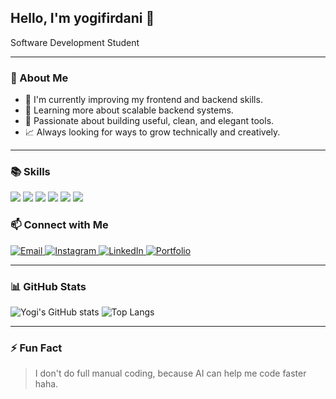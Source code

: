 ## Hello, I'm yogifirdani 👋

Software Development Student

---

<!--
**yogifirdani/yogifirdani** is a ✨ _special_ ✨ repository because its `README.md` (this file) appears on your GitHub profile.

Here are some ideas to get you started:

- 🔭 I’m currently working on ...
- 🌱 I’m currently learning ...
- 👯 I’m looking to collaborate on ...
- 🤔 I’m looking for help with ...
- 💬 Ask me about ...
- 📫 How to reach me: ...
- 😄 Pronouns: ...
- ⚡ Fun fact: ...
-->

### 🧠 About Me

- 💼 I'm currently improving my frontend and backend skills.
- 🌱 Learning more about scalable backend systems.
- 🧩 Passionate about building useful, clean, and elegant tools.
- 📈 Always looking for ways to grow technically and creatively.

---

### 📚 Skills

<p align="left"> <img src="https://img.shields.io/badge/HTML5-E34F26?style=for-the-badge&logo=html5&logoColor=white" /> <img src="https://img.shields.io/badge/CSS3-1572B6?style=for-the-badge&logo=css3&logoColor=white" /> <img src="https://img.shields.io/badge/JavaScript-F7DF1E?style=for-the-badge&logo=javascript&logoColor=black" /> <img src="https://img.shields.io/badge/PHP-777BB4?style=for-the-badge&logo=php&logoColor=white" /> <img src="https://img.shields.io/badge/TailwindCSS-38B2AC?style=for-the-badge&logo=tailwind-css&logoColor=white" /> <img src="https://img.shields.io/badge/Git-F05032?style=for-the-badge&logo=git&logoColor=white" /> </p>

### 📫 Connect with Me

<p align="left"> 
<a href="mailto:yogifirdani02@gmail.com" target="_blank"> 
<img src="https://img.shields.io/badge/Email-D14836?style=for-the-badge&logo=gmail&logoColor=white" alt="Email" /> </a> 

<a href="https://www.instagram.com/achyfrdni_/?utm_source=ig_web_button_share_sheet" target="_blank">
<img src="https://img.shields.io/badge/Instagram-E4405F?style=for-the-badge&logo=instagram&logoColor=white" alt="Instagram" /> <a>

<a href="https://linkedin.com/in/achmad-yogi-firdani" target="_blank">
<img src="https://img.shields.io/badge/LinkedIn-0077B5?style=for-the-badge&logo=linkedin&logoColor=white" alt="LinkedIn" /> </a>

<a href="https://yogifirdani.github.io/portofolio/" target="_blank"> 
<img src="https://img.shields.io/badge/Portfolio-000000?style=for-the-badge&logo=githubpages&logoColor=white" alt="Portfolio" /> </a> </p>

---

### 📊 GitHub Stats

![Yogi's GitHub stats](https://github-readme-stats.vercel.app/api?username=yogifirdani&show_icons=true&theme=github_dark&hide_border=true)
![Top Langs](https://github-readme-stats.vercel.app/api/top-langs/?username=yogifirdani&layout=compact&theme=github_dark&hide_border=true)

---

### ⚡ Fun Fact

> I don't do full manual coding, because AI can help me code faster haha.
